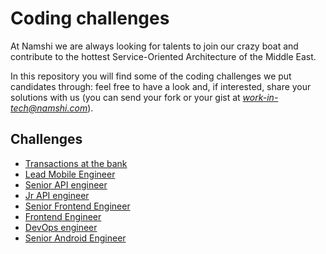 # Coding challenges

At Namshi we are always looking for talents to join our
crazy boat and contribute to the hottest Service-Oriented
Architecture of the Middle East.

In this repository you will find some of the coding challenges
we put candidates through: feel free to have a look and, if interested,
share your solutions with us (you can send your fork or your gist at
*work-in-tech@namshi.com*).

## Challenges

* [Transactions at the bank](transactions-at-the-bank.md)
* [Lead Mobile Engineer](lead-mobile-engineer.md)
* [Senior API engineer](senior-api-engineer.md)
* [Jr API engineer](jr-backend-engineer.md)
* [Senior Frontend Engineer](senior-frontend-engineer.md)
* [Frontend Engineer](frontend-developer.md)
* [DevOps engineer](automation.md)
* [Senior Android Engineer](senior-android-engineer.md)

